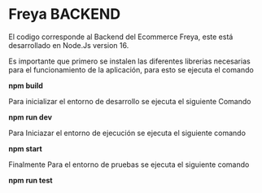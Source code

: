 # Freya BACKEND
El codigo corresponde al Backend del Ecommerce Freya, este está desarrollado en Node.Js version 16.

Es importante que primero se instalen las diferentes librerias necesarias para el funcionamiento de la aplicación, para esto se ejecuta el comando 

**npm build**

Para inicializar el entorno de desarrollo se ejecuta el siguiente Comando

**npm run dev**

Para Iniciazar el entorno de ejecución se ejecuta el siguiente comando

**npm start**

Finalmente Para el entorno de pruebas se ejecuta el siguiente comando

**npm run test**
